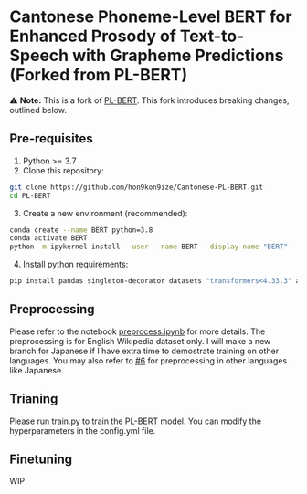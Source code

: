 # Cantonese Phoneme-Level BERT for Enhanced Prosody of Text-to-Speech with Grapheme Predictions (Forked from PL-BERT)

⚠️ **Note:** This is a fork of [PL-BERT](https://github.com/hon9kon9ize/Cantonese-PL-BERT). This fork introduces breaking changes, outlined below.

## Pre-requisites
1. Python >= 3.7
2. Clone this repository:
```bash
git clone https://github.com/hon9kon9ize/Cantonese-PL-BERT.git
cd PL-BERT
```
3. Create a new environment (recommended):
```bash
conda create --name BERT python=3.8
conda activate BERT
python -m ipykernel install --user --name BERT --display-name "BERT"
```
4. Install python requirements: 
```bash
pip install pandas singleton-decorator datasets "transformers<4.33.3" accelerate nltk phonemizer sacremoses pebble
```

## Preprocessing
Please refer to the notebook [preprocess.ipynb](https://github.com/hon9kon9ize/Cantonese-PL-BERT/blob/main/preprocess.ipynb) for more details. The preprocessing is for English Wikipedia dataset only. I will make a new branch for Japanese if I have extra time to demostrate training on other languages. You may also refer to [#6](https://github.com/hon9kon9ize/Cantonese-PL-BERT/issues/6#issuecomment-1797869275) for preprocessing in other languages like Japanese. 

## Trianing
Please run train.py to train the PL-BERT model. You can modify the hyperparameters in the config.yml file.

## Finetuning
WIP